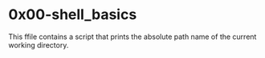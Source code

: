 # 0x00-shell_basics
This ffile contains a script that prints the absolute path name of the current working directory.

